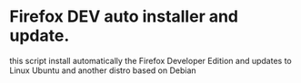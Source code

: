 # Firefox DEV auto installer and update.
this script install automatically the Firefox Developer Edition and updates to Linux Ubuntu and another distro based on Debian
